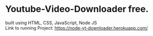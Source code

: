 # Youtube-Video-Downloader free.
built using HTML, CSS, JavaScript, Node JS <br />
Link to running Project: https://node-yt-downloader.herokuapp.com/
